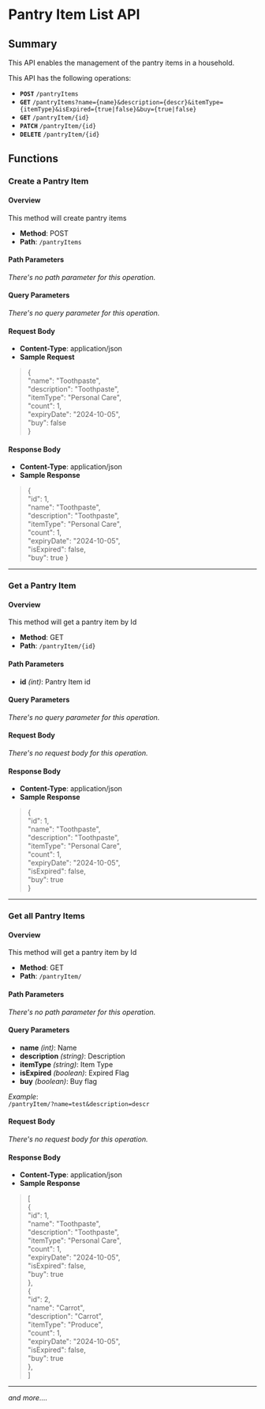 # Pantry Item List API

## Summary
This API enables the management of the pantry items in a household. 

This API has the following operations:
- **`POST`** `/pantryItems` 
- **`GET`** `/pantryItems?name={name}&description={descr}&itemType={itemType}&isExpired={true|false}&buy={true|false}` 
- **`GET`** `/pantryItem/{id}`
- **`PATCH`** `/pantryItem/{id}`
- **`DELETE`** `/pantryItem/{id}`

## Functions

### Create a Pantry Item
#### Overview

This method will create pantry items 
- **Method**: POST
- **Path**: `/pantryItems`

#### Path Parameters
*There's no path parameter for this operation.*

#### Query Parameters
*There's no query parameter for this operation.*

#### Request Body
- **Content-Type**: application/json
- **Sample Request**

>{
><br>"name": "Toothpaste",
><br>    "description": "Toothpaste",
><br>    "itemType": "Personal Care",
><br>    "count": 1,
><br>    "expiryDate": "2024-10-05",
><br>    "buy": false
><br>}

#### Response Body
- **Content-Type**: application/json
- **Sample Response**

>{
><br>    "id": 1,
><br>    "name": "Toothpaste",
><br>    "description": "Toothpaste",
><br>    "itemType": "Personal Care",
><br>    "count": 1,
><br>    "expiryDate": "2024-10-05",
><br>    "isExpired": false,
><br>    "buy": true
>}

---
### Get a Pantry Item
#### Overview

This method will get a pantry item by Id
- **Method**: GET
- **Path**: `/pantryItem/{id}`

#### Path Parameters
- **id** *(int)*: Pantry Item id

#### Query Parameters
*There's no query parameter for this operation.*

#### Request Body
*There's no request body for this operation.*


#### Response Body
- **Content-Type**: application/json
- **Sample Response**

>{
><br>    "id": 1,
><br>    "name": "Toothpaste",
><br>    "description": "Toothpaste",
><br>    "itemType": "Personal Care",
><br>    "count": 1,
><br>    "expiryDate": "2024-10-05",
><br>    "isExpired": false,
><br>    "buy": true
><br>}

---
### Get all Pantry Items
#### Overview

This method will get a pantry item by Id
- **Method**: GET
- **Path**: `/pantryItem/`

#### Path Parameters
*There's no path parameter for this operation.*

#### Query Parameters
- **name** *(int)*: Name
- **description** *(string)*: Description
- **itemType** *(string)*: Item Type
- **isExpired** *(boolean)*: Expired Flag
- **buy** *(boolean)*: Buy flag

*Example*: 
<br>`/pantryItem/?name=test&description=descr`

#### Request Body
*There's no request body for this operation.*


#### Response Body
- **Content-Type**: application/json
- **Sample Response**

>[
><br>{
><br>    "id": 1,
><br>    "name": "Toothpaste",
><br>    "description": "Toothpaste",
><br>    "itemType": "Personal Care",
><br>    "count": 1,
><br>    "expiryDate": "2024-10-05",
><br>    "isExpired": false,
><br>    "buy": true
><br>},
><br>{
><br>    "id": 2,
><br>    "name": "Carrot",
><br>    "description": "Carrot",
><br>    "itemType": "Produce",
><br>    "count": 1,
><br>    "expiryDate": "2024-10-05",
><br>    "isExpired": false,
><br>    "buy": true
><br>},
><br>]

---
*and more....*